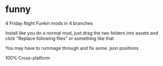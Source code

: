 # funny
4 Friday Night Funkin mods in 4 branches

Install like you do a normal mod, just drag the two folders into assets and click "Replace following files" or something like that

You may have to rummage through and fix some .json positions

100% Cross-platform
